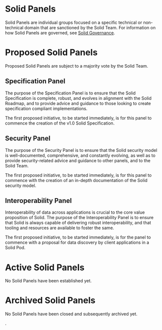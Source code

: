 # Solid Panels

Solid Panels are individual groups focused on a specific technical or non-technical domain that are sanctioned by the Solid Team. For information on how Solid Panels are governed, see [Solid Governance](decision-making-processes.md).

# Proposed Solid Panels

Proposed Solid Panels are subject to a majority vote by the Solid Team.

## Specification Panel

The purpose of the Specification Panel is to ensure that the Solid Specification is complete, robust, and evolves in alignment with the Solid Roadmap, and to provide advice and guidance to those looking to create specification compliant implementations.

The first proposed initiative, to be started immediately, is for this panel to commence the creation of the v1.0 Solid Specification.

## Security Panel

The purpose of the Security Panel is to ensure that the Solid security model is well-documented, comprehensive, and constantly evolving, as well as to provide security-related advice and guidance to other panels, and to the Solid Team.

The first proposed initiative, to be started immediately, is for this panel to commence with the creation of an in-depth documentation of the Solid security model.

## Interoperability Panel

Interoperability of data across applications is crucial to the core value proposition of Solid. The purpose of the Interoperability Panel is to ensure that Solid is always capable of delivering robust interoperability, and that tooling and resources are available to foster the same.

The first proposed initiative, to be started immediately, is for the panel to commence with a proposal for data discovery by client applications in a Solid Pod.

# Active Solid Panels

No Solid Panels have been established yet.

# Archived Solid Panels

No Solid Panels have been closed and subsequently archived yet.

.

